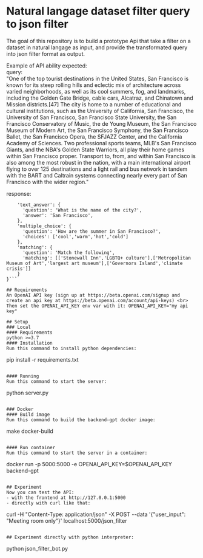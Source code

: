# Natural langage dataset filter query to json filter
The goal of this repository is to build a prototype Api that take a filter on a dataset in natural langage as input, and provide the transformated query into json filter format as output.

Example of API ability expected: <br>
query: <br>
"One of the top tourist destinations in the United States, San Francisco is known for its steep rolling hills and eclectic mix of architecture across varied neighborhoods, as well as its cool summers, fog, and landmarks, including the Golden Gate Bridge, cable cars, Alcatraz, and Chinatown and Mission districts.[47] The city is home to a number of educational and cultural institutions, such as the University of California, San Francisco, the University of San Francisco, San Francisco State University, the San Francisco Conservatory of Music, the de Young Museum, the San Francisco Museum of Modern Art, the San Francisco Symphony, the San Francisco Ballet, the San Francisco Opera, the SFJAZZ Center, and the California Academy of Sciences. Two professional sports teams, MLB\'s San Francisco Giants, and the NBA\'s Golden State Warriors, all play their home games within San Francisco proper. Transport to, from, and within San Francisco is also among the most robust in the nation, with a main international airport flying to over 125 destinations and a light rail and bus network in tandem with the BART and Caltrain systems connecting nearly every part of San Francisco with the wider region." <br>

response: <br>
```'questions': {
    'text_answer': {
      'question': 'What is the name of the city?',
      'answer': 'San Francisco',
    }, 
    'multiple_choice': {
      'question': 'How are the summer in San Francisco?',
      'choices': ['cool','warm','hot','cold']
    },
    'matching': {
      'question': 'Match the following',
      'matching': [['Stonewall Inn','LGBTQ+ culture'],['Metropolitan Museum of Art','largest art museum'],['Governors Island','climate crisis']]
    }
}```

## Requirements
An OpenAI API key (sign up at https://beta.openai.com/signup and create an api key at https://beta.openai.com/account/api-keys) <br>
Then set the OPENAI_API_KEY env var with it: OPENAI_API_KEY="my api key"

## Setup
### Local
#### Requirements
python >=3.7
#### Installation
Run this command to install python dependencies:
```
pip install -r requirements.txt
```

#### Running
Run this command to start the server:
```
python server.py
```

### Docker
#### Build image
Run this command to build the backend-gpt docker image:
```
make docker-build
```

#### Run container
Run this command to start the server in a container:
```
docker run -p 5000:5000 -e OPENAI_API_KEY=$OPENAI_API_KEY backend-gpt
```

## Experiment
Now you can test the API:
- with the frontend at http://127.0.0.1:5000
- directly with curl like that:
```
curl -H "Content-Type: application/json" -X POST --data '{"user_input": "Meeting room only"}' localhost:5000/json_filter
```

## Experiment directly with python interpreter:
```
python json_filter_bot.py
```
